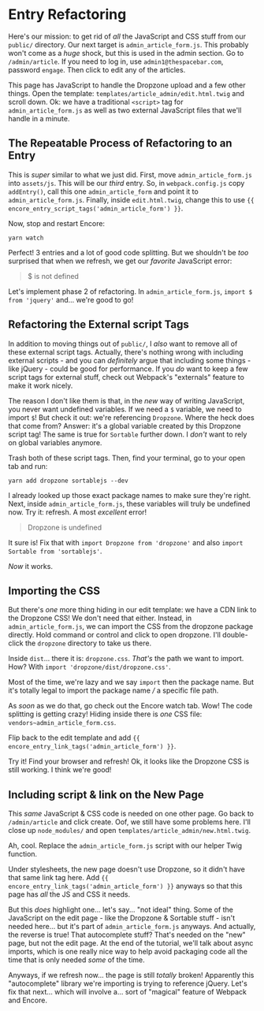 # Entry Refactoring

Here's our mission: to get rid of *all* the JavaScript and CSS stuff from our
`public/` directory. Our next target is `admin_article_form.js`. This probably
won't come as a *huge* shock, but this is used in the admin section. Go to
`/admin/article`. If you need to log in, use `admin1@thespacebar.com`, password
`engage`. Then click to edit any of the articles.

This page has JavaScript to handle the Dropzone upload and a few other things. Open
the template: `templates/article_admin/edit.html.twig` and scroll down. Ok: we
have a traditional `<script>` tag for `admin_article_form.js` as well as two
external JavaScript files that we'll handle in a minute.

## The Repeatable Process of Refactoring to an Entry

This is *super* similar to what we just did. First, move `admin_article_form.js`
into `assets/js`. This will be our *third* entry. So, in `webpack.config.js`
copy `addEntry()`, call this one `admin_article_form` and point it to
`admin_article_form.js`. Finally, inside `edit.html.twig`, change this to
use `{{ encore_entry_script_tags('admin_article_form') }}`.

Now, stop and restart Encore:

```terminal
yarn watch
```

Perfect! 3 entries and a lot of good code splitting. But we shouldn't be *too*
surprised that when we refresh, we get our *favorite* JavaScript error:

> $ is not defined

Let's implement phase 2 of refactoring. In `admin_article_form.js`,
`import $ from 'jquery'` and... we're good to go!

## Refactoring the External script Tags

In addition to moving things out of `public/`, I *also* want to remove all of
these external script tags. Actually, there's nothing wrong with including external
scripts - and you can *definitely* argue that including some things - like
jQuery - could be good for performance. If you *do* want to keep a few script
tags for external stuff, check out Webpack's "externals" feature to make it work
nicely.

The reason I don't like them is that, in the *new* way of writing JavaScript,
you never want undefined variables. If we need a `$` variable, we need to import
`$`! But check it out: we're referencing `Dropzone`. Where the heck does that come
from? Answer: it's a global variable created by this Dropzone script tag! The
same is true for `Sortable` further down. I *don't* want to rely on global variables
anymore.

Trash both of these script tags. Then, find your terminal, go to your open
tab and run:

```terminal
yarn add dropzone sortablejs --dev
```

I already looked up those exact package names to make sure they're right.
Next, inside `admin_article_form.js`, these variables will truly be undefined now.
Try it: refresh. A most *excellent* error!

> Dropzone is undefined

It sure is! Fix that with `import Dropzone from 'dropzone'` and also
`import Sortable from 'sortablejs'`.

*Now* it works.

## Importing the CSS

But there's *one* more thing hiding in our edit template: we have a CDN link to
the Dropzone CSS! We don't need that either. Instead, in `admin_article_form.js`,
we can import the CSS from the dropzone package directly. Hold command or
control and click to open dropzone. I'll double-click the `dropzone` directory
to take us there.

Inside `dist`... there it is: `dropzone.css`. *That's* the path we want to import.
How? With `import 'dropzone/dist/dropzone.css'`.

Most of the time, we're lazy and we say `import` then the package name. But it's
totally legal to import the package name */* a specific file path.

As *soon* as we do that, go check out the Encore watch tab. Wow! The code splitting
is getting crazy! Hiding inside there is *one* CSS file:
`vendors~admin_article_form.css`.

Flip back to the edit template and add
`{{ encore_entry_link_tags('admin_article_form') }}`.

Try it! Find your browser and refresh! Ok, it looks like the Dropzone CSS is
still working. I think we're good!

## Including script & link on the New Page

This *same* JavaScript & CSS code is needed on one other page. Go back to
`/admin/article` and click create. Oof, we still have some problems here. I'll
close up `node_modules/` and open `templates/article_admin/new.html.twig`.

Ah, cool. Replace the `admin_article_form.js` script with our helper Twig function.

Under stylesheets, the new page doesn't use Dropzone, so it didn't have that
same link tag here. Add `{{ encore_entry_link_tags('admin_article_form') }}` anyways
so that this page has *all* the JS and CSS it needs.

But this *does* highlight one... let's say... "not ideal" thing. Some of the JavaScript
on the edit page - like the Dropzone & Sortable stuff - isn't needed here... but
it's part of `admin_article_form.js` anyways. And actually, the reverse is true!
That autocomplete stuff? That's needed on the "new" page, but not the edit page.
At the end of the tutorial, we'll talk about async imports, which is one really
nice way to help avoid packaging code all the time that is only needed *some*
of the time.

Anyways, if we refresh now... the page is still *totally* broken! Apparently
this "autocomplete" library we're importing is trying to reference jQuery.
Let's fix that next... which will involve a... sort of "magical" feature of Webpack
and Encore.
